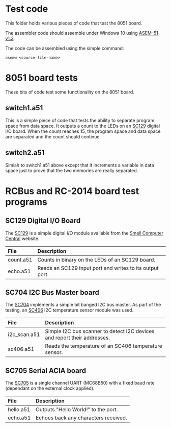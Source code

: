 # Test code
This folder holds various pieces of code that test the 8051 board.

The assembler code should assemble under Windows 10 using [ASEM-51 v1.3](https://plit.de/asem-51/download.htm).

The code can be assembled using the simple command:
```
asemw <source-file-name>
```
# 8051 board tests
These bits of code test some functionality on the 8051 board.

## switch1.a51
This is a simple piece of code that tests the ability to separate program space from data space. It outputs a count to the LEDs on an [SC129](https://smallcomputercentral.com/rcbus/sc100-series/sc129-digital-i-o-rc2014/) digital I/O board. When the count reaches 15, the program space and data space are separated and the count should continue.

## switch2.a51
Simialr to switch1.a51 above except that it increments a variable in data space just to prove that the two memories are really separated.  

# RCBus and RC-2014 board test programs
## SC129 Digital I/O Board
The [SC129](https://smallcomputercentral.com/rcbus/sc100-series/sc129-digital-i-o-rc2014/) is a simple digital I/O module available from the [Small Computer Central](https://smallcomputercentral.com/) website.

| File | Description |
| :---- | :---- |
| count.a51 | Counts in binary on the LEDs of an SC129 board. |
| echo.a51 | Reads an SC129 input port and writes to its output port. |

## SC704 I2C Bus Master board
The [SC704](https://smallcomputercentral.com/rcbus/sc700-series/sc704-rcbus-i2c-bus-master/) implements a simple bit banged I2C bus master. As part of the testing, an [SC406](https://smallcomputercentral.com/i2c-bus-modules/sc406-i2c-temperature-sensor-module/) I2C temperature sensor module was used.

| File | Description |
| :---- | :---- |
| i2c_scan.a51 | Simple I2C bus scanner to detect I2C devices and report their addresses. |
| sc406.a51 | Reads the temperature of an SC406 temperature sensor. |

## SC705 Serial ACIA board
The [SC705](https://smallcomputercentral.com/rcbus/sc700-series/sc705-rcbus-serial-acia/) is a single channel UART (MC68B50) with a fixed baud rate (dependant on the external clock applied).

| File | Description |
| :---- | :---- |
| hello.a51 | Outputs "Hello World!" to the port. |
| echo.a51 | Echoes back any characters received. |
